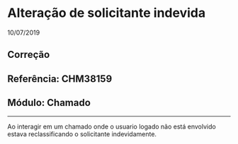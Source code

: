 # Alteração de solicitante indevida
10/07/2019
## Correção
## Referência: CHM38159
## Módulo: Chamado
***

Ao interagir em um chamado onde o usuario logado não está envolvido estava reclassificando o solicitante indevidamente.